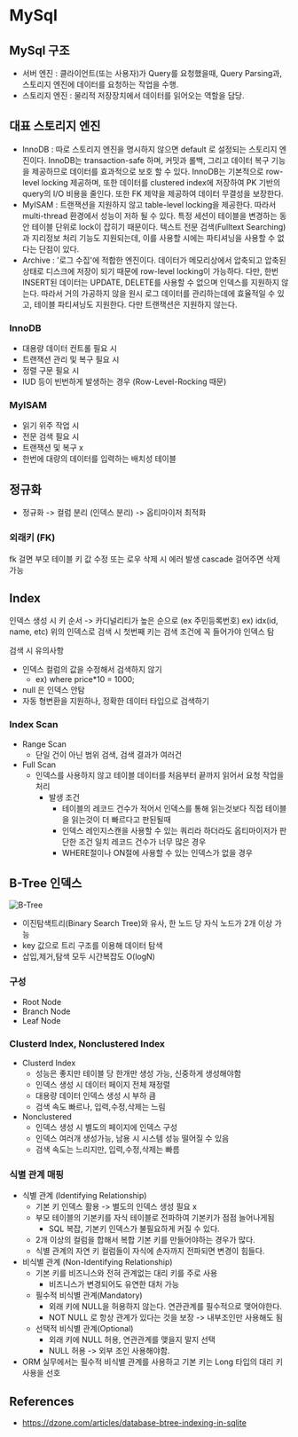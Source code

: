 # MySql

## MySql 구조
* 서버 엔진 : 클라이언트(또는 사용자)가 Query를 요청했을때, Query Parsing과, 스토리지 엔진에 데이터를 요청하는 작업을 수행.                                      
* 스토리지 엔진 : 물리적 저장장치에서 데이터를 읽어오는 역할을 담당.

## 대표 스토리지 엔진
* InnoDB : 따로 스토리지 엔진을 명시하지 않으면 default 로 설정되는 스토리지 엔진이다. InnoDB는 transaction-safe 하며, 커밋과 롤백, 그리고 데이터 복구 기능을 제공하므로 데이터를 효과적으로 보호 할 수 있다.
InnoDB는 기본적으로 row-level locking 제공하며, 또한 데이터를 clustered index에 저장하여 PK 기반의 query의 I/O 비용을 줄인다. 또한 FK 제약을 제공하여 데이터 무결성을 보장한다.
* MyISAM : 트랜잭션을 지원하지 않고 table-level locking을 제공한다. 따라서 multi-thread 환경에서 성능이 저하 될 수 있다. 특정 세션이 테이블을 변경하는 동안 테이블 단위로 lock이 잡히기 때문이다.
텍스트 전문 검색(Fulltext Searching)과 지리정보 처리 기능도 지원되는데, 이를 사용할 시에는 파티셔닝을 사용할 수 없다는 단점이 있다.
* Archive : '로그 수집'에 적합한 엔진이다. 데이터가 메모리상에서 압축되고 압축된 상태로 디스크에 저장이 되기 때문에 row-level locking이 가능하다.
다만, 한번 INSERT된 데이터는 UPDATE, DELETE를 사용할 수 없으며 인덱스를 지원하지 않는다. 따라서 거의 가공하지 않을 원시 로그 데이터를 관리하는데에 효율적일 수 있고, 테이블 파티셔닝도 지원한다. 다만 트랜잭션은 지원하지 않는다.

### InnoDB
* 대용량 데이터 컨트롤 필요 시
* 트랜잭션 관리 및 복구 필요 시
* 정렬 구문 필요 시
* IUD 등이 빈번하게 발생하는 경우 (Row-Level-Rocking 때문)

### MyISAM
* 읽기 위주 작업 시
* 전문 검색 필요 시
* 트랜잭션 및 복구 x
* 한번에 대량의 데이터를 입력하는 배치성 테이블

## 정규화
- 정규화 -> 컬럼 분리 (인덱스 분리) -> 옵티마이저 최적화

### 외래키 (FK)
fk 걸면 부모 테이블 키 값 수정 또는 로우 삭제 시 에러 발생
cascade 걸어주면 삭제 가능


## Index
인덱스 생성 시 키 순서 -> 카디널리티가 높은 순으로 (ex 주민등록번호)
ex) idx(id, name, etc)
위의 인덱스로 검색 시 첫번째 키는 검색 조건에 꼭 들어가야 인덱스 탐

검색 시 유의사항
- 인덱스 컬럼의 값을 수정해서 검색하지 않기
    - ex) where price*10 = 1000;
- null 은 인덱스 안탐
- 자동 형변환을 지원하나, 정확한 데이터 타입으로 검색하기

### Index Scan
- Range Scan
    - 단일 건이 아닌 범위 검색, 검색 결과가 여러건
- Full Scan
    - 인덱스를 사용하지 않고 테이블 데이터를 처음부터 끝까지 읽어서 요청 작업을 처리
        - 발생 조건
            - 테이블의 레코드 건수가 적어서 인덱스를 통해 읽는것보다 직접 테이블을 읽는것이 더 빠르다고 판된될때
            - 인덱스 레인지스캔을 사용할 수 있는 쿼리라 하더라도 옵티마이저가 판단한 조건 일치 레코드 건수가 너무 많은 경우
            - WHERE절이나 ON절에 사용할 수 있는 인덱스가 없을 경우

## B-Tree 인덱스
![B-Tree](https://cdn-images-1.medium.com/max/1600/1*pE4SEz7CprzFd7Zww-axfQ.jpeg)
- 이진탐색트리(Binary Search Tree)와 유사, 한 노드 당 자식 노드가 2개 이상 가능
- key 값으로 트리 구조를 이용해 데이터 탐색
- 삽입,제거,탐색 모두 시간복잡도 O(logN)

### 구성
- Root Node
- Branch Node
- Leaf Node

### Clusterd Index, Nonclustered Index
- Clusterd Index
    - 성능은 좋지만 테이블 당 한개만 생성 가능, 신중하게 생성해야함
    - 인덱스 생성 시 데이터 페이지 전체 재정렬
    - 대용량 데이터 인덱스 생성 시 부하 큼
    - 검색 속도 빠르나, 입력,수정,삭제는 느림
- Nonclustered
    - 인덱스 생성 시 별도의 페이지에 인덱스 구성
    - 인덱스 여러개 생성가능, 남용 시 시스템 성능 떨어질 수 있음
    - 검색 속도는 느리지만, 입력,수정,삭제는 빠름

### 식별 관계 매핑
- 식별 관계 (Identifying Relationship)
    - 기본 키 인덱스 활용 -> 별도의 인덱스 생성 필요 x
    - 부모 테이블의 기본키를 자식 테이블로 전파하여 기본키가 점점 늘어나게됨
        - SQL 복잡, 기본키 인덱스가 불필요하게 커질 수 있다.
    - 2개 이상의 컬럼을 합해서 복합 기본 키를 만들어야하는 경우가 많다.
    - 식별 관계의 자연 키 컬럼들이 자식에 손자까지 전파되면 변경이 힘들다.
- 비식별 관계 (Non-Identifying Relationship)
    - 기본 키를 비즈니스와 전혀 관계없는 대리 키를 주로 사용
        - 비즈니스가 변경되어도 유연한 대처 가능
    - 필수적 비식별 관계(Mandatory)
        - 외래 키에 NULL을 허용하지 않는다. 연관관계를 필수적으로 맺어야한다.
        - NOT NULL 로 항상 관계가 있다는 것을 보장 -> 내부조인만 사용해도 됨
    - 선택적 비식별 관계(Optional)
        - 외래 키에 NULL 허용, 연관관계를 맺을지 말지 선택
        - NULL 허용 -> 외부 조인 사용해야함.
- ORM 실무에서는 필수적 비식별 관계를 사용하고 기본 키는 Long 타입의 대리 키 사용을 선호

## References
- https://dzone.com/articles/database-btree-indexing-in-sqlite


